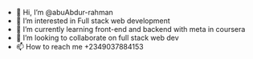 - 👋 Hi, I’m @abuAbdur-rahman
- 👀 I’m interested in Full stack web development 
- 🌱 I’m currently learning front-end and backend with meta in coursera
- 💞️ I’m looking to collaborate on full stack web dev
- 📫 How to reach me +2349037884153

<!---
abuAbdur-rahman/abuAbdur-rahman is a ✨ special ✨ repository because its `README.md` (this file) appears on your GitHub profile.
You can click the Preview link to take a look at your changes.
--->
